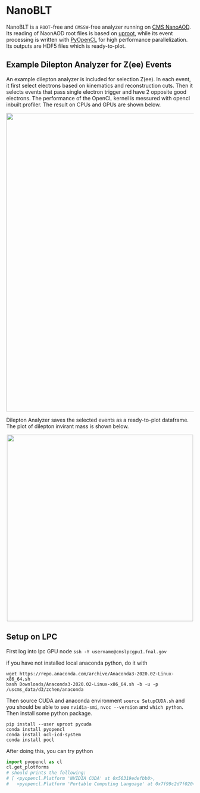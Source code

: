# NanoBLT
NanoBLT is a `ROOT`-free and `CMSSW`-free analyzer running on [CMS NanoAOD](https://twiki.cern.ch/twiki/bin/view/CMSPublic/WorkBookNanoAOD). Its reading of NaonAOD root files is based on [uproot](https://github.com/scikit-hep/uproot), while its event processing is written with [PyOpenCL](https://documen.tician.de/pyopencl/) for high performance parallelization. Its outputs are HDF5 files which is ready-to-plot.

## Example Dilepton Analyzer for Z(ee) Events
An example dilepton analyzer is included for selection Z(ee). In each event, it first select electrons based on kinematics and reconstruction cuts. Then it selects events that pass single electron trigger and have 2 opposite good electrons. 
The performance of the OpenCL kernel is messured with opencl inbuilt profiler. The result on CPUs and GPUs are shown below.

<p align="center">
<img src="https://github.com/ZihengChen/NanoBLT/blob/master/plots/throughputs.png" width="800">
</p>

Dilepton Analyzer saves the selected events as a ready-to-plot dataframe. The plot of dilepton invirant mass is shown below.

<p align="center">
<img src=https://github.com/ZihengChen/NanoBLT/blob/master/plots/Dilepton_mass.png width="500">
</p>


## Setup on LPC
First log into lpc GPU node `ssh -Y username@cmslpcgpu1.fnal.gov`

if you have not installed local anaconda python, do it with
```
wget https://repo.anaconda.com/archive/Anaconda3-2020.02-Linux-x86_64.sh
bash Downloads/Anaconda3-2020.02-Linux-x86_64.sh -b -u -p /uscms_data/d3/zchen/anaconda
```
Then source CUDA and anaconda environment `source SetupCUDA.sh` and you should be able to see `nvidia-smi`, `nvcc --version` and `which python`. Then install some python package.

``` 
pip install --user uproot pycuda
conda install pyopencl
conda install ocl-icd-system
conda install pocl
```
After doing this, you can try python
```python
import pyopencl as cl
cl.get_plotforms
# should prints the following:
# [ <pyopencl.Platform 'NVIDIA CUDA' at 0x56319edefbb0>, 
#   <pyopencl.Platform 'Portable Computing Language' at 0x7f99c2d7f020>]
``` 





